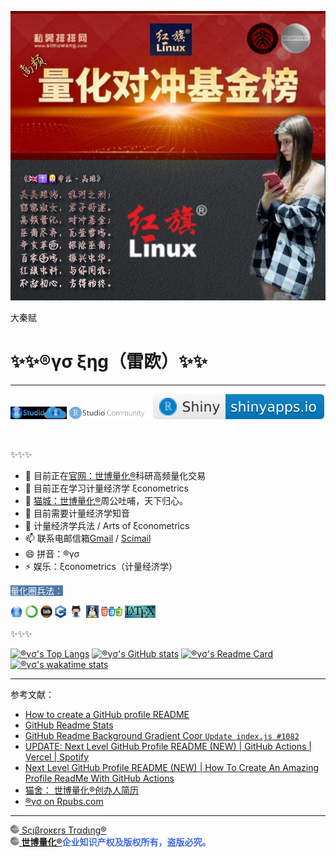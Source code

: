 ![](文艺坊图库/红旗中科，量化对冲，RStudioCloud，英国基督洋妞儿芈拉.jpg)

大秦赋

# ✨✨®γσ ξηg（雷欧）✨✨

---

[<img src='文艺坊图库/RStudioCloud.png' height='20'>](https://rstudio.cloud) [<img src='文艺坊图库/RStudioCom2.png' height='20'>](https://community.rstudio.com/new-topic?category=shiny&tags=shiny) [![](文艺坊图库/shiny-badge.svg)](https://www.shinyapps.io)

<br>

✨✨✨

- 🔭 目前正在[官网：世博量化®](https://www.scibrokes.com)科研高频量化交易
- 🌱 目前正在学习计量经济学 ξconometrics
- 👯 [猫城：世博量化®](https://www.github.com/scibrokes)周公吐哺，天下归心。
- 🤔 目前需要计量经济学知音
- 💬 计量经济学兵法 / Arts of ξconometrics
- 📫 联系电邮信箱[Gmail](mailto:englianhu@gmail.com) / [Scimail](mailto:englianhu@scibrokes.com)
- 😄 拼音：®γσ
- ⚡ 娱乐：ξconometrics（计量经济学）

<span style='color:white; background-color:#4E79A7;'>量化圈兵法：</span>

<img src='文艺坊图库/rstudio.png' height='20'> <img src='文艺坊图库/anaconda.png' height='20'> <img src='文艺坊图库/jupyterlab.png' height='20'> <img src='文艺坊图库/cpp.png' height='20'> <img src='文艺坊图库/github.png' height='20'> <img src='文艺坊图库/linux1.jpg' height='20'> <img src='文艺坊图库/html-css-js.png' height='20'> <img src='文艺坊图库/latex.jpg' height='20'>

✨✨✨

[![®γσ's Top Langs](https://github-readme-stats.vercel.app/api/top-langs/?username=englianhu&title_color=A10115&icon_color=DEG,EDAE01&text_color=EDAE01&bg_color=DEG,002C54,4CB5F5&show_icons=true&show_owner=true&langs_count=10&layout=compact)](https://github.com/englianhu/github-readme-stats)
[![®γσ's GitHub stats](https://github-readme-stats.vercel.app/api?username=englianhu&title_color=A10115&icon_color=DEG,EDAE01&text_color=EDAE01&bg_color=DEG,002C54,4CB5F5&show_icons=true)](https://github.com/englianhu/github-readme-stats)
[![®γσ's Readme Card](https://github-readme-stats.vercel.app/api/pin/?username=englianhu&title_color=A10115&icon_color=DEG,EDAE01&text_color=EDAE01&bg_color=DEG,002C54,4CB5F5&show_icons=true&show_owner=true&repo=github-readme-stats)](https://github.com/englianhu/github-readme-stats)
[![®γσ's wakatime stats](https://github-readme-stats.vercel.app/api/wakatime?username=englianhu&title_color=A10115&icon_color=DEG,EDAE01&text_color=EDAE01&bg_color=DEG,002C54,4CB5F5&show_icons=true&show_owner=true&layout=compact)](https://github.com/englianhu/github-readme-stats)

---

参考文献：

- [How to create a GitHub profile README](https://youtu.be/vND_UY7xk24)
- [GitHub Readme Stats](https://github.com/anuraghazra/github-readme-stats)
- [GitHub Readme Background Gradient Coor `Update index.js #1082`](https://github.com/anuraghazra/github-readme-stats/pull/1082#issuecomment-847753937)
- [UPDATE: Next Level GitHub Profile README (NEW) | GitHub Actions | Vercel | Spotify](https://www.youtube.com/watch?v=n6d4KHSKqGk&t=107s)
- [Next Level GitHub Profile README (NEW) | How To Create An Amazing Profile ReadMe With GitHub Actions](https://www.youtube.com/watch?v=ECuqb5Tv9qI)
- [猫舍： 世博量化®创办人简历](https://www.github.com/scibrokes/owner)
- [®γσ on Rpubs.com](https://rpubs.com/englianhu)

---

[<img src="文艺坊图库/Scibrokes.png" width="14"/> Sςιβrοκεrs Trαdιηg®](http://www.scibrokes.com)<br>
<span style='color:RoyalBlue'>**[<img src="文艺坊图库/Scibrokes.png" width="14"/> 世博量化®](http://www.scibrokes.com)企业知识产权及版权所有，盗版必究。**</span>
